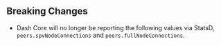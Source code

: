 Breaking Changes
-----------

* Dash Core will no longer be reporting the following values via StatsD, `peers.spvNodeConnections` and `peers.fullNodeConnections`.
